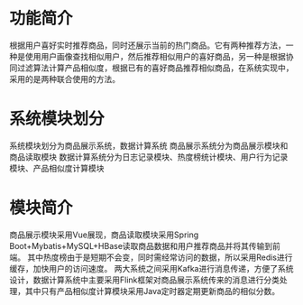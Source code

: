 # 功能简介
根据用户喜好实时推荐商品，同时还展示当前的热门商品。它有两种推荐方法，一种是使用用户画像查找相似用户，然后推荐相似用户的喜好商品，另一种是根据协同过滤算法计算产品相似度，根据已有的喜好商品推荐相似商品，在系统实现中，采用的是两种联合使用的方法。

# 系统模块划分

系统模块划分为商品展示系统，数据计算系统
商品展示系统分为商品展示模块和商品读取模块
数据计算系统分为日志记录模块、热度榜统计模块、用户行为记录模块、产品相似度计算模块

# 模块简介
商品展示模块采用Vue展现，商品读取模块采用Spring Boot+Mybatis+MySQL+HBase读取商品数据和用户推荐商品并将其传输到前端。
其中热度榜由于是短期不会变，同时需经常访问的数据，所以采用Redis进行缓存，加快用户的访问速度。
两大系统之间采用Kafka进行消息传递，方便了系统设计，数据计算系统中主要采用Flink框架对商品展示系统传来的消息进行分类处理，其中只有产品相似度计算模块采用Java定时器定期更新商品的相似分数。
